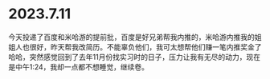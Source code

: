 # 2023.7.11

今天投递了百度和米哈游的提前批，百度是好兄弟帮我内推的，米哈游内推我的姐姐人也很好，昨天帮我改简历。不能辜负他们，我可太想帮他们赚一笔内推奖金了哈哈，突然感觉回到了去年11月份找实习时的日子，压力让我有无尽的动力，现在是中午1:24，我却一点都不想睡觉，继续卷。